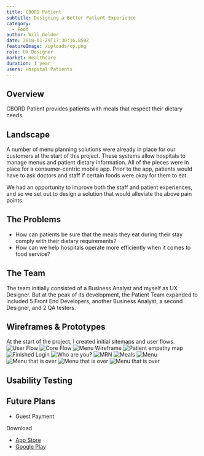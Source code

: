 ```yaml
---
title: CBORD Patient
subtitle: Designing a Better Patient Experience
category:
  - Food
author: Will Gelder
date: 2018-01-29T17:30:16.858Z
featureImage: /uploads/cp.png
role: UX Designer
market: Healthcare
duration: 1 year
users: Hospital Patients
---
```

## Overview
CBORD Patient provides patients with meals that respect their dietary needs. 

## Landscape
A number of menu planning solutions were already in place for our customers at the start of this project. These systems allow hospitals to manage menus and patient dietary information. All of the pieces were in place for a consumer-centric mobile app. Prior to the app, patients would have to ask doctors and staff if certain foods were okay for them to eat.

We had an opportunity to improve both the staff and patient experiences, and so we set out to design a solution that would alleviate the above pain points. 

## The Problems
- How can patients be sure that the meals they eat during their stay comply with their dietary requirements?
- How can we help hospitals operate more efficiently when it comes to food service?

## The Team
The team initially consisted of a Business Analyst and myself as UX Designer. But at the peak of its development, the Patient Team expanded to included 5 Front End Developers, another Business Analyst, a second Designer, and 2 QA testers.  

## Wireframes & Prototypes
At the start of the project, I created initial sitemaps and user flows.
![User Flow](/uploads/tca-nav-system-v2.jpg)
![Core Flow](/uploads/tca-core-flow.jpg)
![Menu Wireframe](/uploads/tca-wireframe-1.jpg)
![Patient empathy map](/uploads/tca-user-empathy-map.jpg)
![Finished Login](/uploads/tca-finished-login.png)
![Who are you?](/uploads/tca-finished-who.png)
![MRN](/uploads/tca-finished-mrn.png)
![Meals](/uploads/tca-finished-meals.png)
![Menu](/uploads/tca-finished-menu-default.png)
![Menu that is over](/uploads/tca-finished-menu-over.png)
![Menu that is over](/uploads/tca-finished-switch-user.png)
![Menu that is over](/uploads/tca-finished-order-summary.png)


## Usability Testing

## Future Plans
- Guest Payment

Download
- [App Store](https://apps.apple.com/us/app/cbord-patient/id1319336992)
- [Google Play](https://play.google.com/store/apps/details?id=com.cbord.patient&hl=en_US)
